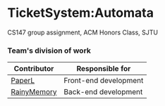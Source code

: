 # TicketSystem:Automata

CS147 group assignment, ACM Honors Class, SJTU

### Team's division of work

| Contributor                                    | Responsible for       |
| ---------------------------------------------- | --------------------- |
| [PaperL](https://github.com/PaperL)            | Front-end development |
| [RainyMemory](https://github.com/Rainy-Memory) | Back-end development  |


